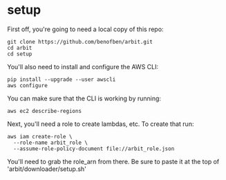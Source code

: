 # setup

First off, you're going to need a local copy of this repo:

    git clone https://github.com/benofben/arbit.git
    cd arbit
    cd setup

You'll also need to install and configure the AWS CLI:

    pip install --upgrade --user awscli
    aws configure

You can make sure that the CLI is working by running:

    aws ec2 describe-regions

Next, you'll need a role to create lambdas, etc.  To create that run:

    aws iam create-role \
      --role-name arbit_role \
      --assume-role-policy-document file://arbit_role.json

You'll need to grab the role_arn from there.  Be sure to paste it at the top of 'arbit/downloader/setup.sh'

